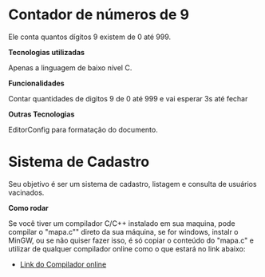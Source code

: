 # Contador de números de 9

Ele conta quantos dígitos 9 existem de 0 até 999.

**Tecnologias utilizadas**

Apenas a linguagem de baixo nível C.

**Funcionalidades**

Contar quantidades de digitos 9 de 0 até 999 e vai esperar 3s até fechar

**Outras Tecnologias**

EditorConfig para formatação do documento.

# Sistema de Cadastro

Seu objetivo é ser um sistema de cadastro, listagem e consulta de usuários vacinados.

**Como rodar**

Se você tiver um compilador C/C++ instalado em sua maquina, pode compilar o "mapa.c"" direto da sua máquina, se for windows, instalr o MinGW, ou se não quiser fazer isso, é só copiar o conteúdo do "mapa.c" e utilizar de qualquer compilador online como o que estará no link abaixo:

- [Link do Compilador online](https://www.onlinegdb.com/online_c_compiler)
